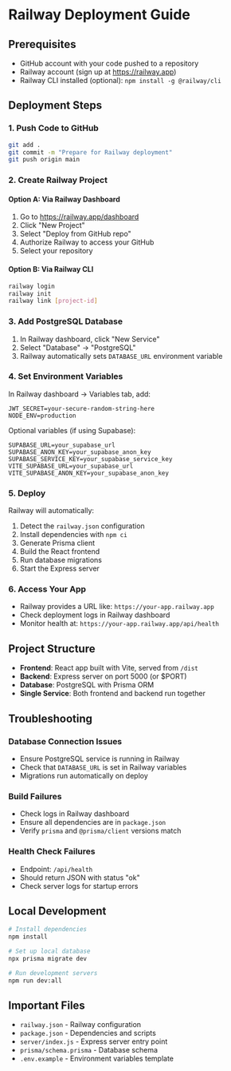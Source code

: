 # Railway Deployment Guide

## Prerequisites
- GitHub account with your code pushed to a repository
- Railway account (sign up at https://railway.app)
- Railway CLI installed (optional): `npm install -g @railway/cli`

## Deployment Steps

### 1. Push Code to GitHub
```bash
git add .
git commit -m "Prepare for Railway deployment"
git push origin main
```

### 2. Create Railway Project

#### Option A: Via Railway Dashboard
1. Go to https://railway.app/dashboard
2. Click "New Project"
3. Select "Deploy from GitHub repo"
4. Authorize Railway to access your GitHub
5. Select your repository

#### Option B: Via Railway CLI
```bash
railway login
railway init
railway link [project-id]
```

### 3. Add PostgreSQL Database
1. In Railway dashboard, click "New Service"
2. Select "Database" → "PostgreSQL"
3. Railway automatically sets `DATABASE_URL` environment variable

### 4. Set Environment Variables
In Railway dashboard → Variables tab, add:
```
JWT_SECRET=your-secure-random-string-here
NODE_ENV=production
```

Optional variables (if using Supabase):
```
SUPABASE_URL=your_supabase_url
SUPABASE_ANON_KEY=your_supabase_anon_key
SUPABASE_SERVICE_KEY=your_supabase_service_key
VITE_SUPABASE_URL=your_supabase_url
VITE_SUPABASE_ANON_KEY=your_supabase_anon_key
```

### 5. Deploy
Railway will automatically:
1. Detect the `railway.json` configuration
2. Install dependencies with `npm ci`
3. Generate Prisma client
4. Build the React frontend
5. Run database migrations
6. Start the Express server

### 6. Access Your App
- Railway provides a URL like: `https://your-app.railway.app`
- Check deployment logs in Railway dashboard
- Monitor health at: `https://your-app.railway.app/api/health`

## Project Structure

- **Frontend**: React app built with Vite, served from `/dist`
- **Backend**: Express server on port 5000 (or $PORT)
- **Database**: PostgreSQL with Prisma ORM
- **Single Service**: Both frontend and backend run together

## Troubleshooting

### Database Connection Issues
- Ensure PostgreSQL service is running in Railway
- Check that `DATABASE_URL` is set in Railway variables
- Migrations run automatically on deploy

### Build Failures
- Check logs in Railway dashboard
- Ensure all dependencies are in `package.json`
- Verify `prisma` and `@prisma/client` versions match

### Health Check Failures
- Endpoint: `/api/health`
- Should return JSON with status "ok"
- Check server logs for startup errors

## Local Development
```bash
# Install dependencies
npm install

# Set up local database
npx prisma migrate dev

# Run development servers
npm run dev:all
```

## Important Files
- `railway.json` - Railway configuration
- `package.json` - Dependencies and scripts
- `server/index.js` - Express server entry point
- `prisma/schema.prisma` - Database schema
- `.env.example` - Environment variables template